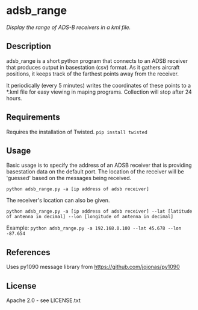 # adsb_range
*Display the range of ADS-B receivers in a kml file.*

## Description
adsb_range is a short python program that connects to an ADSB receiver that produces output in basestation (csv) format. As it gathers aircraft positions, it keeps track of the farthest points away from the receiver.

It periodically (every 5 minutes) writes the coordinates of these points to a *.kml file for easy viewing in maping programs. Collection will stop after 24 hours.

## Requirements
Requires the installation of Twisted. `pip install twisted`

## Usage
Basic usage is to specify the address of an ADSB receiver that is providing basestation data on the default port. The location of the receiver will be 'guessed' based on the messages being received.

`python adsb_range.py -a [ip address of adsb receiver]`

The receiver's location can also be given.

`python adsb_range.py -a [ip address of adsb receiver] --lat [latitude of antenna in decimal] --lon [longitude of antenna in decimal]`

Example:
`python adsb_range.py -a 192.168.0.100 --lat 45.678 --lon -87.654`

## References
Uses py1090 message library from https://github.com/jojonas/py1090

## License
Apache 2.0 - see LICENSE.txt
